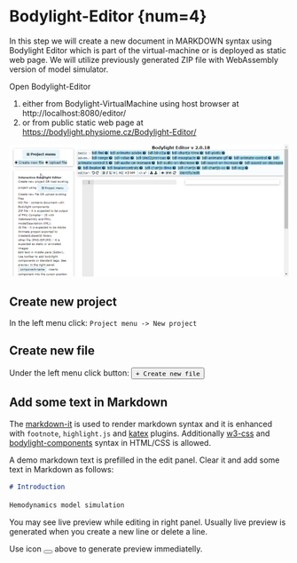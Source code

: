 # Bodylight-Editor {num=4}

In this step we will create a new document in MARKDOWN syntax using Bodylight Editor which is part of the virtual-machine or is deployed as static web page. We will utilize previously generated ZIP file with WebAssembly version of model simulator.

Open Bodylight-Editor 
1. either from Bodylight-VirtualMachine using host browser at http://localhost:8080/editor/
2. or from public static web page at https://bodylight.physiome.cz/Bodylight-Editor/

![Editor](BodylightEditor1.png)

## Create new project

In the left menu click: 
`Project menu -> New project`

## Create new file

Under the left menu click button:
<button>`+ Create new file`</button>

## Add some text in Markdown

The [markdown-it](https://markdown-it.github.io/) is used to render markdown syntax and it is enhanced with `footnote`, `highlight.js` and [katex](https://katex.org/) plugins. Additionally [w3-css](https://www.w3schools.com/w3css/defaulT.asp) and [bodylight-components]() syntax in HTML/CSS is allowed. 

A demo markdown text is prefilled in the edit panel. Clear it and add some text in Markdown as follows:

```markdown
# Introduction

Hemodynamics model simulation

```

You may see live preview while editing in right panel. Usually live preview is generated when you create a new line or delete a line.

Use icon <button><i class='fa fa-refresh'></i></button> above to generate preview immediatelly.

